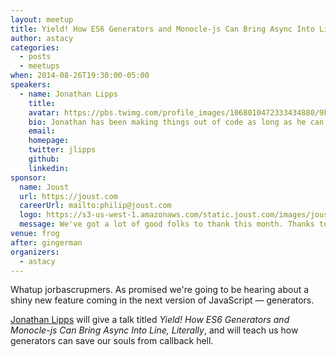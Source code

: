 ```yaml
---
layout: meetup
title: Yield! How ES6 Generators and Monocle-js Can Bring Async Into Line, Literally
author: astacy
categories:
  - posts
  - meetups
when: 2014-08-26T19:30:00-05:00
speakers:
  - name: Jonathan Lipps
    title:
    avatar: https://pbs.twimg.com/profile_images/1068010472333434880/9kSStezw_400x400.jpg
    bio: Jonathan has been making things out of code as long as he can remember. He currently works as Director of Ecosystem and Integrations at Sauce Labs, leading a team of open source developers to improve the web and mobile testing ecosystem. Jonathan is the architect and project lead for Appium, the open-source, cross-platform mobile automation framework (written in Node). He has worked as a programmer in tech startups for over a decade, but is also passionate about academic discussion.
    email:
    homepage:
    twitter: jlipps
    github:
    linkedin:
sponsor:
  name: Joust
  url: https://joust.com
  careerUrl: mailto:philip@joust.com
  logo: https://s3-us-west-1.amazonaws.com/static.joust.com/images/joust-logo-large-f3207597.png
  message: We've got a lot of good folks to thank this month. Thanks to <a href="https://saucelabs.com">Sauce Labs</a> for flying Jonathan out to do the talk. As always, thanks to <a href="http://www.frogdesign.com/contact/austin.html">Frog</a> for hosting us. And last but not least thanks to our main sponsor, <a href="https://joust.com">Joust</a>, for drinks and food. Joust is a startup with a lot of momentum and several major customers like ESPN, ABC, and MTV. They're building a core team of engineers, so if you're interested, contact <a href="mailto:philip@joust.com">Philip</a>.
venue: frog
after: gingerman
organizers:
  - astacy
---
```


Whatup jorbascrupmers. As promised we're going to be hearing about a shiny new feature coming in the next version of JavaScript &mdash; generators.

[Jonathan Lipps][1] will give a talk titled _Yield! How ES6 Generators and Monocle-js Can Bring Async Into Line, Literally_, and will teach us how generators can save our souls from callback hell.

[1]: https://twitter.com/jlipps
